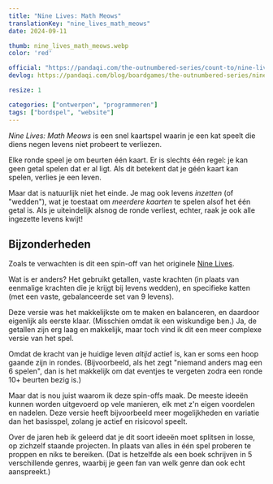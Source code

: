 ```yaml
---
title: "Nine Lives: Math Meows"
translationKey: "nine_lives_math_meows"
date: 2024-09-11

thumb: nine_lives_math_meows.webp
color: 'red'

official: "https://pandaqi.com/the-outnumbered-series/count-to/nine-lives-math-meows"
devlog: https://pandaqi.com/blog/boardgames/the-outnumbered-series/nine-lives-math-meows

resize: 1

categories: ["ontwerpen", "programmeren"]
tags: ["bordspel", "website"]
---
```


_Nine Lives: Math Meows_ is een snel kaartspel waarin je een kat speelt die diens negen levens niet probeert te verliezen.

Elke ronde speel je om beurten één kaart. Er is slechts één regel: je kan geen getal spelen dat er al ligt. Als dit betekent dat je géén kaart kan spelen, verlies je een leven.

Maar dat is natuurlijk niet het einde. Je mag ook levens _inzetten_ (of "wedden"), wat je toestaat om _meerdere kaarten_ te spelen alsof het één getal is. Als je uiteindelijk alsnog de ronde verliest, echter, raak je ook alle ingezette levens kwijt!


## Bijzonderheden

Zoals te verwachten is dit een spin-off van het originele [Nine Lives](/nl/ontwerpen/bordspel/nine-lives).

Wat is er anders? Het gebruikt getallen, vaste krachten (in plaats van eenmalige krachten die je krijgt bij levens wedden), en specifieke katten (met een vaste, gebalanceerde set van 9 levens).

Deze versie was het makkelijkste om te maken en balanceren, en daardoor eigenlijk als eerste klaar. (Misschien omdat ik een wiskundige ben.) Ja, de getallen zijn erg laag en makkelijk, maar toch vind ik dit een meer complexe versie van het spel.

Omdat de kracht van je huidige leven _altijd_ actief is, kan er soms een hoop gaande zijn in rondes. (Bijvoorbeeld, als het zegt "niemand anders mag een 6 spelen", dan is het makkelijk om dat eventjes te vergeten zodra een ronde 10+ beurten bezig is.)

Maar dat is nou juist waarom ik deze spin-offs maak. De meeste ideeën kunnen worden uitgevoerd op vele manieren, elk met z'n eigen voordelen en nadelen. Deze versie heeft bijvoorbeeld meer mogelijkheden en variatie dan het basisspel, zolang je actief en risicovol speelt.

Over de jaren heb ik geleerd dat je dit soort ideeën moet splitsen in losse, op zichzelf staande projecten. In plaats van alles in één spel proberen te proppen en niks te bereiken. (Dat is hetzelfde als een boek schrijven in 5 verschillende genres, waarbij je geen fan van welk genre dan ook echt aanspreekt.)